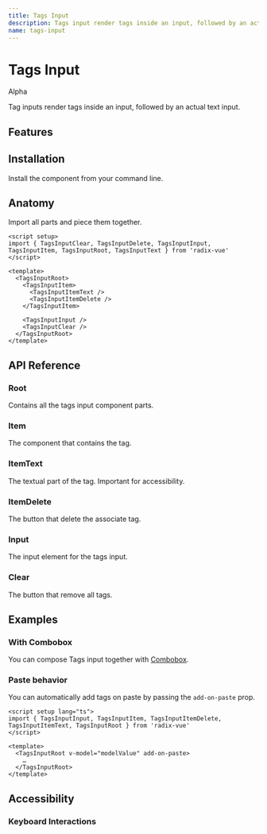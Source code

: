 ```yaml
---
title: Tags Input
description: Tags input render tags inside an input, followed by an actual text input.
name: tags-input 
---
```


# Tags Input

<Badge>Alpha</Badge>

<Description>
Tag inputs render tags inside an input, followed by an actual text input.
</Description>

<ComponentPreview name="TagsInput" />

## Features

<Highlights
  :features="[
    'Can be controlled or uncontrolled.',
    'Full keyboard navigation.',
    'Limit the number of tags.',
    'Accept value from clipboard.',
    'Clear button to reset all tags values.'
  ]"
/>

## Installation

Install the component from your command line.

<InstallationTabs value="radix-vue" />

## Anatomy

Import all parts and piece them together.

```vue
<script setup>
import { TagsInputClear, TagsInputDelete, TagsInputInput, TagsInputItem, TagsInputRoot, TagsInputText } from 'radix-vue'
</script>

<template>
  <TagsInputRoot>
    <TagsInputItem>
      <TagsInputItemText />
      <TagsInputItemDelete />
    </TagsInputItem>

    <TagsInputInput />
    <TagsInputClear />
  </TagsInputRoot>
</template>
```

## API Reference

### Root

Contains all the tags input component parts.

<!-- @include: @/meta/TagsInputRoot.md -->


<DataAttributesTable
  :data="[
    {
      attribute: '[data-disabled]',
      values: 'Present when disabled',
    },
    {
      attribute: '[data-focused]',
      values: 'Present when focus on input',
    },
    {
      attribute: '[data-invalid]',
      values: 'Present when input value is invalid',
    },
  ]"
/>

### Item

The component that contains the tag.

<!-- @include: @/meta/TagsInputItem.md -->

<DataAttributesTable
  :data="[ 
    {
      attribute: '[data-state]',
      values: ['active', 'inactive'],
    },
    {
      attribute: '[data-disabled]',
      values: 'Present when disabled',
    },
  ]"
/>

### ItemText

The textual part of the tag. Important for accessibility. 

<!-- @include: @/meta/TagsInputItemText.md -->

### ItemDelete

The button that delete the associate tag.

<!-- @include: @/meta/TagsInputItemDelete.md -->

<DataAttributesTable
  :data="[
    {
      attribute: '[data-state]',
      values: ['active', 'inactive'],
    },
    {
      attribute: '[data-disabled]',
      values: 'Present when disabled',
    }, 
  ]"
/>

### Input

The input element for the tags input.

<!-- @include: @/meta/TagsInputInput.md -->

<DataAttributesTable
  :data="[ 
    {
      attribute: '[data-invalid]',
      values: 'Present when input value is invalid',
    },
  ]"
/>


### Clear

The button that remove all tags.

<!-- @include: @/meta/TagsInputClear.md -->

<DataAttributesTable
  :data="[
    {
      attribute: '[data-disabled]',
      values: 'Present when disabled',
    }, 
  ]"
/>

## Examples

### With Combobox

You can compose Tags input together with [Combobox](../components/combobox.html).

<ComponentPreview name="TagsInputCombobox" />


### Paste behavior

You can automatically add tags on paste by passing the `add-on-paste` prop.

```vue line=6
<script setup lang="ts">
import { TagsInputInput, TagsInputItem, TagsInputItemDelete, TagsInputItemText, TagsInputRoot } from 'radix-vue'
</script>

<template>
  <TagsInputRoot v-model="modelValue" add-on-paste>
    …
  </TagsInputRoot>
</template>
```

## Accessibility
 
### Keyboard Interactions

<KeyboardTable
  :data="[
    {
      keys: ['Delete'],
      description: '<span> When tag is active, remove it and set the tag on right active.</span>',
    },
    {
      keys: ['Backspace'],
      description: '<span> When tag is active, remove it and set the tag on left active. If there are no tags to the left, either the next tags gets focus, or the input.</span>',
    },
    {
      keys: ['ArrowRight'],
      description: '<span> Set the next tag active.</span>',
    },
    {
      keys: ['ArrowLeft'],
      description: '<span> Set the previous tag active.</span>',
    },
    {
      keys: ['Home'],
      description: '<span> Set the first tag active</span>',
    },
    {
      keys: ['End'],
      description: '<span> Set the last tag active</span>',
    },
  ]"
/>
